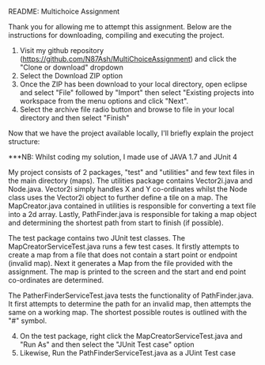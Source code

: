 README: Multichoice Assignment

Thank you for allowing me to attempt this assignment. 
Below are the instructions for downloading, compiling and executing the project. 

1. Visit my github repository (https://github.com/N87Ash/MultiChoiceAssignment) and click the "Clone or download" dropdown
2. Select the Download ZIP option
3. Once the ZIP has been download to your local directory, open eclipse and select "File" followed by "Import" then select "Existing projects into workspace from the menu options and click "Next". 
4. Select the archive file radio button and browse to file in your local directory and then select "Finish"

Now that we have the project available locally, I'll briefly explain the project structure: 

***NB: Whilst coding my solution, I made use of JAVA 1.7 and JUnit 4

My project consists of 2 packages, "test" and "utilities" and few text files in the main directory (maps). The utilities package contains Vector2i.java and Node.java. Vector2i simply handles X and Y co-ordinates whilst the Node class uses the Vector2i object to further define a tile on a map. The MapCreator.java contained in utilities is responsible for converting a text file into a 2d array. Lastly, PathFinder.java is responsible for taking a map object and determining the shortest path from start to finish (if possible). 

The test package contains two JUnit test classes. The MapCreatorServiceTest.java runs a few test cases. It firstly attempts to create a map from a file that does not contain a start point or endpoint (invalid map). Next it generates a Map from the file provided with the assignment. The map is printed to the screen and the start and end point co-ordinates are determined. 

The PatherFinderServiceTest.java  tests the functionality of PathFinder.java. It first attempts to determine the path for an invalid map, then attempts the same on a working map. The shortest possible routes is outlined with the "#" symbol.

4. On the test package, right click the MapCreatorServiceTest.java and "Run As" and then select the "JUnit Test case" option
5. Likewise, Run the PathFinderServiceTest.java as a JUint Test case

 
  